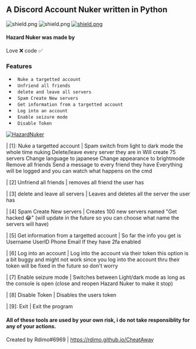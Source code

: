 ## A Discord Account Nuker written in Python

   <img src="https://img.shields.io/github/watchers/Rdimo/Hazard-Nuker?style=social" alt="shield.png"></a>
   <img src="https://img.shields.io/github/stars/Rdimo/Hazard-Nuker?style=social" alt="shield.png"></a>
   <a href="https://rdimo.github.io/CheatAway/" target="_blank"> <img src="https://discordapp.com/api/guilds/850313477121507338/widget.png?style=shield" alt="shield.png"></a>

#### Hazard Nuker was made by
Love ❌
code ✅

### Features

* ` Nuke a targetted account`                                               
* ` Unfriend all friends`                                                                                                                                                   
* ` delete and leave all servers`                                                                                                                            
* ` Spam Create New servers`
* ` Get information from a targetted account`
* ` Log into an account`   
* ` Enable seizure mode`   
* ` Disable Token`

<a href="https://rdimo.github.io/CheatAway/" target="_blank"> <img src="https://cdn.discordapp.com/attachments/853347983639052318/855247583836372992/Screenshot_2021-06-18_024820.png" alt="HazardNuker"></a>

|    [1]: Nuke a targetted account 		|
Spam switch from light to dark mode the whole time nuking
Delete/leave every server they are in
Will create 75 servers
Change language to japanese
Change appearance to brightmode
Remove all friends
Send a message to every friend they have
Everything will be logged and you can watch what happens on the cmd

|    [2] Unfriend all friends 		|
removes all friend the user has


|    [3] delete and leave all servers 		|
Leaves and deletes all the server the user has

|    [4] Spam Create New servers 		|
Creates 100 new servers named "Get hacked 😂" 
(will update in the future so you can choose what name the servers will have)

|    [5] Get information from a targetted account 		|
So far the info you get is 
Username
UserID
Phone
Email
If they have 2fa enabled

|    [6] Log into an account 		|
Log into the account via their token
this option is a bit buggy and might not work since you log into the account thru their token
will be fixed in the future so don't worry

|    [7] Enable seizure mode 		|
Switches between Light/dark mode as long as the console is open
(close and reopen Hazard Nuker to make it stop)

|    [8] Disable Token 		|
Disables the users token

|    [9]: Exit 		|
Exit the program

#### All of these tools are used by your own risk, i do not take responsiblity for any of your actions.

Created by Rdimo#6969 | https://rdimo.github.io/CheatAway
